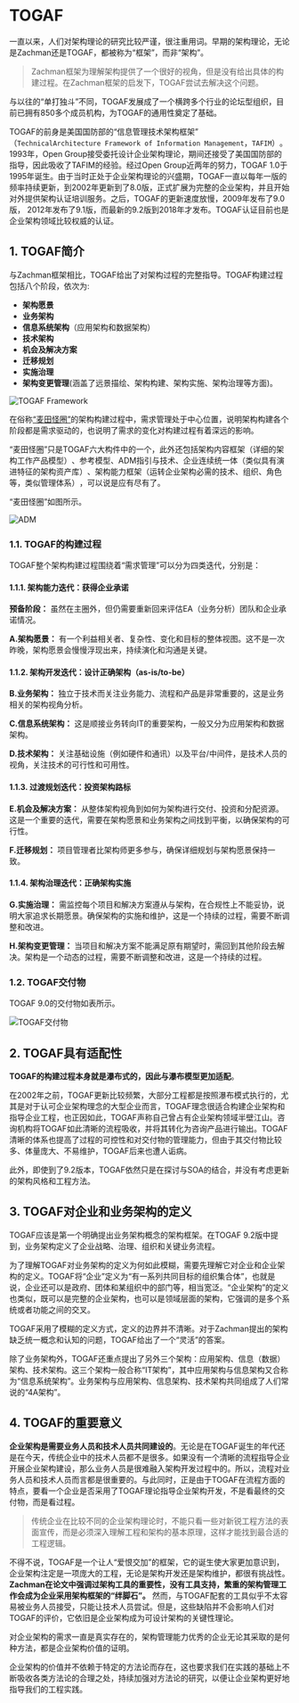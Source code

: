 # TOGAF

一直以来，人们对架构理论的研究比较严谨，很注重用词。早期的架构理论，无论是Zachman还是TOGAF，都被称为“框架”​，而非“架构”​。

> Zachman框架为理解架构提供了一个很好的视角，但是没有给出具体的构建过程。在Zachman框架的启发下，TOGAF尝试去解决这个问题。

与以往的“单打独斗”不同，TOGAF发展成了一个横跨多个行业的论坛型组织，目前已拥有850多个成员机构，为TOGAF的通用性奠定了基础。

TOGAF的前身是美国国防部的“信息管理技术架构框架”​（`TechnicalArchitecture Framework of Information Management`，`TAFIM`）​。1993年，Open Group接受委托设计企业架构理论，期间还接受了美国国防部的指导，因此吸收了TAFIM的经验。经过Open Group近两年的努力，TOGAF 1.0于1995年诞生。由于当时正处于企业架构理论的兴盛期，TOGAF一直以每年一版的频率持续更新，到2002年更新到了8.0版，正式扩展为完整的企业架构，并且开始对外提供架构认证培训服务。之后，TOGAF的更新速度放慢，2009年发布了9.0版， 2012年发布了9.1版，而最新的9.2版到2018年才发布。TOGAF认证目前也是企业架构领域比较权威的认证。

## 1. TOGAF简介

与Zachman框架相比，TOGAF给出了对架构过程的完整指导。TOGAF构建过程包括八个阶段，依次为:

- **架构愿景**
- **业务架构**
- **信息系统架构**（应用架构和数据架构）​
- **技术架构**
- **机会及解决方案**
- **迁移规划**
- **实施治理**
- **架构变更管理**(涵盖了远景描绘、架构构建、架构实施、架构治理等方面)。

![TOGAF Framework](images/TOGAF%20Framework.png)

在俗称[“麦田怪圈”](https://baike.baidu.com/item/%E9%BA%A6%E7%94%B0%E6%80%AA%E5%9C%88/81806)的架构构建过程中，需求管理处于中心位置，说明架构构建各个阶段都是需求驱动的，也说明了需求的变化对构建过程有着深远的影响。

“麦田怪圈”只是TOGAF六大构件中的一个，此外还包括架构内容框架（详细的架构工作产品模型）​、参考模型、ADM指引与技术、企业连续统一体（类似具有演进特征的架构资产库）​、架构能力框架（运转企业架构必需的技术、组织、角色等，类似管理体系）​，可以说是应有尽有了。

​“麦田怪圈”如图所示。

![ADM](images/ADM.png)

### 1.1. TOGAF的构建过程

TOGAF整个架构构建过程围绕着“需求管理”可以分为四类迭代，分别是：

#### 1.1.1. 架构能力迭代：获得企业承诺

**预备阶段：** 虽然在主圈外，但仍需要重新回来评估EA（业务分析）团队和企业承诺情况。

**A.架构愿景：** 有一个利益相关者、复杂性、变化和目标的整体视图。这不是一次昨晚，架构愿景会慢慢浮现出来，持续演化和沟通是关键。

#### 1.1.2. 架构开发迭代：设计正确架构（as-is/to-be）

**B.业务架构：** 独立于技术而关注业务能力、流程和产品是非常重要的，这是业务相关的架构视角分析。

**C.信息系统架构：** 这是顺接业务转向IT的重要架构，一般又分为应用架构和数据架构。

**D.技术架构：** 关注基础设施（例如硬件和通讯）以及平台/中间件，是技术人员的视角，关注技术的可行性和可用性。

#### 1.1.3. 过渡规划迭代：投资架构路标

**E.机会及解决方案：** 从整体架构视角到如何为架构进行交付、投资和分配资源。这是一个重要的迭代，需要在架构愿景和业务架构之间找到平衡，以确保架构的可行性。

**F.迁移规划：** 项目管理者比架构师更多参与，确保详细规划与架构愿景保持一致。

#### 1.1.4. 架构治理迭代：正确架构实施

**G.实施治理：** 需监控每个项目和解决方案遵从与架构，在合规性上不能妥协，说明大家追求长期愿景。确保架构的实施和维护，这是一个持续的过程，需要不断调整和改进。

**H.架构变更管理：** 当项目和解决方案不能满足原有期望时，需回到其他阶段去解决。架构是一个动态的过程，需要不断调整和改进，这是一个持续的过程。

### 1.2. TOGAF交付物

TOGAF 9.0的交付物如表所示。

![TOGAF交付物](images/TOGAF交付物.jpg)

## 2. TOGAF具有适配性

**TOGAF的构建过程本身就是瀑布式的，因此与瀑布模型更加适配**。

在2002年之前，TOGAF更新比较频繁，大部分工程都是按照瀑布模式执行的，尤其是对于认可企业架构理念的大型企业而言，TOGAF理念很适合构建企业架构和指导企业工程，也正因如此，TOGAF声称自己曾占有企业架构领域半壁江山。咨询机构将TOGAF如此清晰的流程吸收，并将其转化为咨询产品进行输出。TOGAF清晰的体系也提高了过程的可控性和对交付物的管理能力，但由于其交付物比较多、体量庞大、不易维护，TOGAF后来也遭人诟病。

此外，即使到了9.2版本，TOGAF依然只是在探讨与SOA的结合，并没有考虑更新的架构风格和工程方法。

## 3. TOGAF对企业和业务架构的定义

TOGAF应该是第一个明确提出业务架构概念的架构框架。在TOGAF 9.2版中提到，业务架构定义了企业战略、治理、组织和关键业务流程。

为了理解TOGAF对业务架构的定义为何如此模糊，需要先理解它对企业和企业架构的定义。TOGAF将“企业”定义为“有一系列共同目标的组织集合体”​，也就是说，企业还可以是政府、团体和某组织中的部门等，相当宽泛。​“企业架构”的定义也类似，既可以是完整的企业架构，也可以是领域层面的架构，它强调的是多个系统或者功能之间的交叉。

TOGAF采用了模糊的定义方式，定义的边界并不清晰。对于Zachman提出的架构缺乏统一概念和认知的问题，TOGAF给出了一个“灵活”的答案。

除了业务架构外，TOGAF还重点提出了另外三个架构：应用架构、信息（数据）架构、技术架构。这三个架构一般合称“IT架构”​，其中应用架构与信息架构又合称为“信息系统架构”​。业务架构与应用架构、信息架构、技术架构共同组成了人们常说的“4A架构”​。

## 4. TOGAF的重要意义

**企业架构是需要业务人员和技术人员共同建设的**。无论是在TOGAF诞生的年代还是在今天，传统企业中的技术人员都不是很多。如果没有一个清晰的流程指导企业开展企业架构建设，那么业务人员是很难融入架构开发过程中的。所以，流程对业务人员和技术人员而言都是很重要的。与此同时，正是由于TOGAF在流程方面的特点，要看一个企业是否采用了TOGAF理论指导企业架构开发，不是看最终的交付物，而是看过程。

> 传统企业在比较不同的企业架构理论时，不能只看一些对新锐工程方法的表面宣传，而是必须深入理解工程和架构的基本原理，这样才能找到最合适的工程逻辑。

不得不说，TOGAF是一个让人“爱恨交加”的框架，它的诞生使大家更加意识到，企业架构注定是一项庞大的工程，无论是架构开发还是架构维护，都很有挑战性。 **Zachman在论文中强调过架构工具的重要性，没有工具支持，繁重的架构管理工作会成为企业采用架构框架的“绊脚石”​。** 然而，与TOGAF配套的工具似乎不太容易被业务人员接受，只能让技术人员尝试。但是，这些缺陷并不会影响人们对TOGAF的评价，它依旧是企业架构成为可设计架构的关键性理论。

对企业架构的需求一直是真实存在的，架构管理能力优秀的企业无论其采取的是何种方法，都是企业架构价值的证明。

企业架构的价值并不依赖于特定的方法论而存在，这也要求我们在实践的基础上不断吸收各类方法论的合理之处，持续加强对方法论的研究，以便让企业架构更好地指导我们的工程实践。
